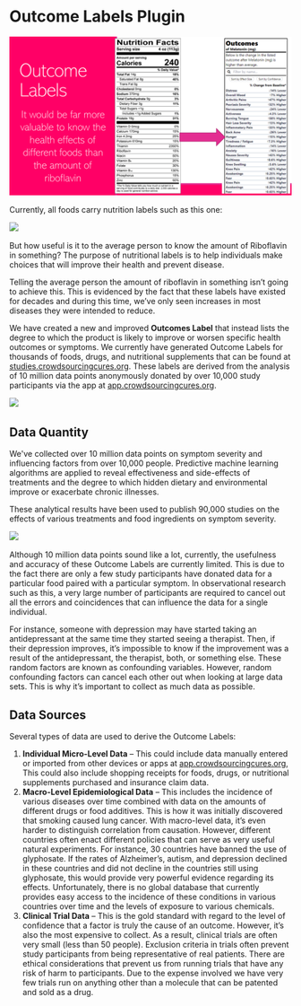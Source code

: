 # Outcome Labels Plugin

![outcome-labels-plugin.png](outcome-labels.PNG)

Currently, all foods carry nutrition labels such as this one:

![](https://crowdsourcingcures.org/wp-content/uploads/2021/02/nutrition-label-436x1024-1.jpg)

But how useful is it to the average person to know the amount of Riboflavin in something? The purpose of nutritional labels is to help individuals make choices that will improve their health and prevent disease.

Telling the average person the amount of riboflavin in something isn’t going to achieve this. This is evidenced by the fact that these labels have existed for decades and during this time, we’ve only seen increases in most diseases they were intended to reduce.

We have created a new and improved **Outcomes Label** that instead lists the degree to which the product is likely to improve or worsen specific health outcomes or symptoms. We currently have generated Outcome Labels for thousands of foods, drugs, and nutritional supplements that can be found at [studies.crowdsourcingcures.org](https://studies.crowdsourcingcures.org/?swcfpc=1). These labels are derived from the analysis of 10 million data points anonymously donated by over 10,000 study participants via the app at [app.crowdsourcingcures.org](https://app.crowdsourcingcures.org/?swcfpc=1#/app/intro).

![](https://crowdsourcingcures.org/wp-content/uploads/2021/05/nutrition-facts-vs-outcome-labels-melatonin-1024x592.png)

## Data Quantity

We've collected over 10 million data points on symptom severity and influencing factors from over 10,000 people. Predictive machine learning algorithms are applied to reveal effectiveness and side-effects of treatments and the degree to which hidden dietary and environmental improve or exacerbate chronic illnesses.

These analytical results have been used to publish 90,000 studies on the effects of various treatments and food ingredients on symptom severity.

![](https://crowdsourcingcures.org/wp-content/uploads/2021/03/johnny-5-need-input.gif)

Although 10 million data points sound like a lot, currently, the usefulness and accuracy of these Outcome Labels are currently limited. This is due to the fact there are only a few study participants have donated data for a particular food paired with a particular symptom. In observational research such as this, a very large number of participants are required to cancel out all the errors and coincidences that can influence the data for a single individual.

For instance, someone with depression may have started taking an antidepressant at the same time they started seeing a therapist. Then, if their depression improves, it’s impossible to know if the improvement was a result of the antidepressant, the therapist, both, or something else. These random factors are known as confounding variables. However, random confounding factors can cancel each other out when looking at large data sets. This is why it’s important to collect as much data as possible.

## Data Sources

Several types of data are used to derive the Outcome Labels:

1. **Individual Micro-Level Data** – This could include data manually entered or imported from other devices or apps at [app.crowdsourcingcures.org](http://app.crowdsourcingcures.org/?swcfpc=1), This could also include shopping receipts for foods, drugs, or nutritional supplements purchased and insurance claim data.
2. **Macro-Level Epidemiological Data** – This includes the incidence of various diseases over time combined with data on the amounts of different drugs or food additives. This is how it was initially discovered that smoking caused lung cancer. With macro-level data, it’s even harder to distinguish correlation from causation. However, different countries often enact different policies that can serve as very useful natural experiments. For instance, 30 countries have banned the use of glyphosate. If the rates of Alzheimer’s, autism, and depression declined in these countries and did not decline in the countries still using glyphosate, this would provide very powerful evidence regarding its effects. Unfortunately, there is no global database that currently provides easy access to the incidence of these conditions in various countries over time and the levels of exposure to various chemicals.
3. **Clinical Trial Data** – This is the gold standard with regard to the level of confidence that a factor is truly the cause of an outcome. However, it’s also the most expensive to collect. As a result, clinical trials are often very small (less than 50 people). Exclusion criteria in trials often prevent study participants from being representative of real patients. There are ethical considerations that prevent us from running trials that have any risk of harm to participants. Due to the expense involved we have very few trials run on anything other than a molecule that can be patented and sold as a drug.

